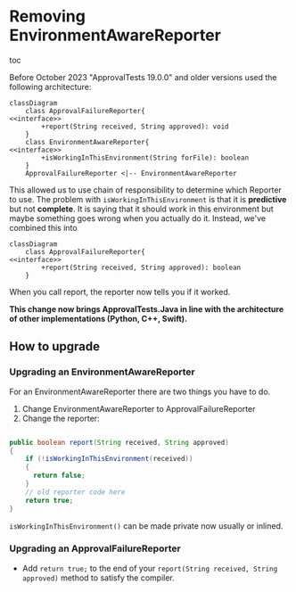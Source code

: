 <a id="top"></a>
# Removing EnvironmentAwareReporter

toc 

Before October 2023 "ApprovalTests 19.0.0" and older versions used the following architecture:

```mermaid
classDiagram
    class ApprovalFailureReporter{
<<interface>>
        +report(String received, String approved): void
    }
    class EnvironmentAwareReporter{
<<interface>>
        +isWorkingInThisEnvironment(String forFile): boolean
    }
    ApprovalFailureReporter <|-- EnvironmentAwareReporter
```

This allowed us to use chain of responsibility to determine which Reporter to use.
The problem with `isWorkingInThisEnvironment` is that it is **predictive** but not **complete**.
It is saying that it should work in this environment but maybe something goes wrong when you actually do it.
Instead, we've combined this into

```mermaid
classDiagram
    class ApprovalFailureReporter{
<<interface>>
        +report(String received, String approved): boolean
    }
```

When you call report, the reporter now tells you if it worked.

**This change now brings ApprovalTests.Java in line with the architecture of other implementations (Python, C++, Swift).**

## How to upgrade

### Upgrading an EnvironmentAwareReporter

For an EnvironmentAwareReporter there are two things you have to do.
1. Change EnvironmentAwareReporter to ApprovalFailureReporter
2. Change the reporter:

```java

public boolean report(String received, String approved)
{
    if (!isWorkingInThisEnvironment(received))
    {
      return false;
    }
    // old reporter code here
    return true;
}
```

`isWorkingInThisEnvironment()` can be made private now usually or inlined.

### Upgrading an ApprovalFailureReporter 

* Add `return true;` to the end of your `report(String received, String approved)` method to satisfy the compiler.
